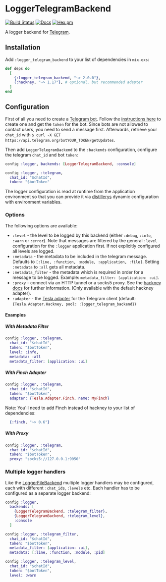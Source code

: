 # LoggerTelegramBackend

[![Build Status](https://github.com/adriankumpf/logger-telegram-backend/workflows/CI/badge.svg)](https://github.com/adriankumpf/logger-telegram-backend/actions)
[![Docs](https://img.shields.io/badge/hex-docs-green.svg?style=flat)](https://hexdocs.pm/logger_telegram_backend)
[![Hex.pm](https://img.shields.io/hexpm/v/logger_telegram_backend?color=%23714a94)](http://hex.pm/packages/logger_telegram_backend)

<!-- MDOC !-->

A logger backend for [Telegram](https://telegram.org/).

## Installation

Add `:logger_telegram_backend` to your list of dependencies in `mix.exs`:

```elixir
def deps do
  [
    {:logger_telegram_backend, "~> 2.0.0"},
    {:hackney, "~> 1.17"}, # optional, but recommended adapter
  ]
end
```

## Configuration

First of all you need to create a [Telegram bot](https://core.telegram.org/bots). Follow the [instructions here](https://core.telegram.org/bots#6-botfather) to create one and get the `token` for the bot. Since bots are not allowed to contact users, you need to send a message first. Afterwards, retrieve your `chat_id` with `$ curl -X GET https://api.telegram.org/botYOUR_TOKEN/getUpdates`.

Then add `LoggerTelegramBackend` to the `:backends` configuration, configure the telegram `chat_id` and bot `token`:

```elixir
config :logger, backends: [LoggerTelegramBackend, :console]

config :logger, :telegram,
  chat_id: "$chatId",
  token: "$botToken"
```

The logger configuration is read at runtime from the application environment so that you can provide it via [distillerys](https://github.com/bitwalker/distillery) dynamic configuration with environment variables.

### Options

The following options are available:

- `:level` - the level to be logged by this backend (either `:debug`,
  `:info`, `:warn` or `:error`). Note that messages are filtered by the general `:level` configuration for the `:logger` application first. If not explicitly configured all levels are logged.
- `:metadata` - the metadata to be included in the telegram message. Defaults to `[:line, :function, :module, :application, :file]`. Setting `:metadata` to `:all` gets all metadata.
- `:metadata_filter` - the metadata which is required in order for a message to be logged. Example: `metadata_filter: [application: :ui]`.
- `:proxy` - connect via an HTTP tunnel or a socks5 proxy. See the [hackney docs](https://github.com/benoitc/hackney#proxy-a-connection) for further information. (Only available with the default hackney adapter).
- `:adapter` - the [Tesla adapter](https://hexdoks.pm/tesla/readme.html) for the Telegram client (default: `{Tesla.Adapter.Hackney, pool: :logger_telegram_backend}`)

#### Examples

##### With Metadata Filter

```elixir
config :logger, :telegram,
  chat_id: "$chatId",
  token: "$botToken",
  level: :info,
  metadata: :all
  metadata_filter: [application: :ui]
```

##### With Finch Adapter

```elixir
config :logger, :telegram,
  chat_id: "$chatId",
  token: "$botToken",
  adapter: {Tesla.Adapter.Finch, name: MyFinch}
```

Note: You'll need to add Finch instead of hackney to your list of dependencies:

```elixir
  {:finch, "~> 0.6"}
```

##### With Proxy

```elixir
config :logger, :telegram,
  chat_id: "$chatId",
  token: "$botToken",
  proxy: "socks5://127.0.0.1:9050"
```

### Multiple logger handlers

Like the [LoggerFileBackend](https://github.com/onkel-dirtus/logger_file_backend) multiple logger handlers may be configured, each with different `:chat_id`s, `:level`s etc. Each handler has to be configured as a separate logger backend:

```elixir
config :logger,
  backends: [
    {LoggerTelegramBackend, :telegram_filter},
    {LoggerTelegramBackend, :telegram_level},
    :console
  ]

config :logger, :telegram_filter,
  chat_id: "$chatId",
  token: "$botToken",
  metadata_filter: [application: :ui],
  metadata: [:line, :function, :module, :pid]

config :logger, :telegram_level,
  chat_id: "$chatId",
  token: "$botToken",
  level: :warn
```

